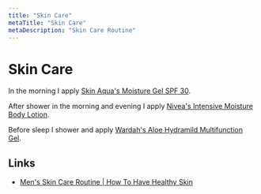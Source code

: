 ```yaml
---
title: "Skin Care"
metaTitle: "Skin Care"
metaDescription: "Skin Care Routine"
---
```


Skin Care
=========

In the morning I apply [Skin Aqua's Moisture Gel SPF 30](https://www.sociolla.com/skin-care/7363-moisture-gel.html).

After shower in the morning and evening I apply [Nivea's Intensive Moisture Body Lotion](https://www.nivea.co.id/produk/nivea-intensive-moisture-body-lotion-200ml-89997770000110048.html).

Before sleep I shower and apply [Wardah's Aloe Hydramild Multifunction Gel](https://www.sociolla.com/bath-body/3398-hydrating-aloe-vera-gel-100ml.html).

Links
-----

-	[Men's Skin Care Routine | How To Have Healthy Skin](https://www.youtube.com/watch?v=sI1cr4hLkwM&feature=youtu.be)
